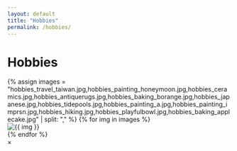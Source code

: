 ```yaml
---
layout: default
title: "Hobbies"
permalink: /hobbies/
---
```


<div class="banner">
  <h1>Hobbies</h1>
</div>

<main>
  <div class="gallery">
    <!-- 3 columns per row: use a responsive CSS grid -->
    {% assign images = "hobbies_travel_taiwan.jpg,hobbies_painting_honeymoon.jpg,hobbies_ceramics.jpg,hobbies_antiquerugs.jpg,hobbies_baking_borange.jpg,hobbies_japanese.jpg,hobbies_tidepools.jpg,hobbies_painting_a.jpg,hobbies_painting_imprsn.jpg,hobbies_hiking.jpg,hobbies_playfulbowl.jpg,hobbies_baking_applecake.jpg" | split: "," %}
    {% for img in images %}
    <div class="gallery-item">
      <img src="/assets/images/{{ img }}" alt="{{ img }}" class="gallery-thumb" data-caption="fill this in later">
    </div>
    {% endfor %}
  </div>
</main>

<!-- Modal for image preview -->
<div id="gallery-modal" class="gallery-modal">
  <span class="close-modal">&times;</span>
  <img class="modal-content-img">
  <div class="modal-caption"></div>
</div>

<script src="/assets/js/gallery.js"></script>
